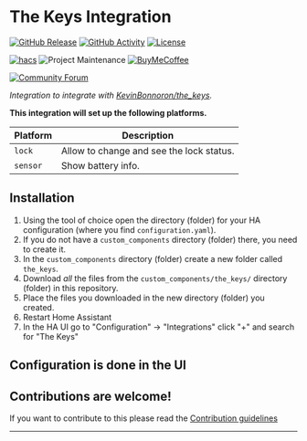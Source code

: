 # The Keys Integration

[![GitHub Release][releases-shield]][releases]
[![GitHub Activity][commits-shield]][commits]
[![License][license-shield]](LICENSE)

[![hacs][hacsbadge]][hacs]
![Project Maintenance][maintenance-shield]
[![BuyMeCoffee][buymecoffeebadge]][buymecoffee]

[![Community Forum][forum-shield]][forum]

_Integration to integrate with [KevinBonnoron/the_keys][KevinBonnoron/the_keys]._

**This integration will set up the following platforms.**

Platform | Description
-- | --
`lock` | Allow to change and see the lock status.
`sensor` | Show battery info.

## Installation

1. Using the tool of choice open the directory (folder) for your HA configuration (where you find `configuration.yaml`).
2. If you do not have a `custom_components` directory (folder) there, you need to create it.
3. In the `custom_components` directory (folder) create a new folder called `the_keys`.
4. Download _all_ the files from the `custom_components/the_keys/` directory (folder) in this repository.
5. Place the files you downloaded in the new directory (folder) you created.
6. Restart Home Assistant
7. In the HA UI go to "Configuration" -> "Integrations" click "+" and search for "The Keys"

## Configuration is done in the UI

<!---->

## Contributions are welcome!

If you want to contribute to this please read the [Contribution guidelines](CONTRIBUTING.md)

***

[KevinBonnoron/the_keys]: https://github.com/KevinBonnoron/the_keys
[buymecoffee]: https://www.buymeacoffee.com/kevinbonnoron
[buymecoffeebadge]: https://img.shields.io/badge/buy%20me%20a%20coffee-donate-yellow.svg?style=for-the-badge
[commits-shield]: https://img.shields.io/github/commit-activity/y/KevinBonnoron/the_keys.svg?style=for-the-badge
[commits]: https://github.com/KevinBonnoron/the_keys/commits/main
[hacs]: https://github.com/hacs/integration
[hacsbadge]: https://img.shields.io/badge/HACS-Custom-orange.svg?style=for-the-badge
[discord]: https://discord.gg/Qa5fW2R
[discord-shield]: https://img.shields.io/discord/330944238910963714.svg?style=for-the-badge
[exampleimg]: example.png
[forum-shield]: https://img.shields.io/badge/community-forum-brightgreen.svg?style=for-the-badge
[forum]: https://community.home-assistant.io/
[license-shield]: https://img.shields.io/github/license/KevinBonnoron/the_keys.svg?style=for-the-badge
[maintenance-shield]: https://img.shields.io/badge/maintainer-Kevin%20Bonnoron%20%40KevinBonnoron-blue.svg?style=for-the-badge
[releases-shield]: https://img.shields.io/github/release/KevinBonnoron/the_keys.svg?style=for-the-badge
[releases]: https://github.com/KevinBonnoron/the_keys/releases
